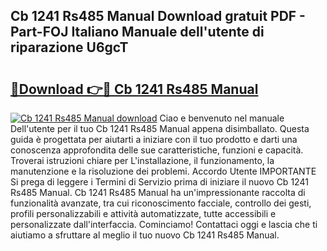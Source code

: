 ## Cb 1241 Rs485 Manual Download gratuit PDF - Part-FOJ Italiano Manuale dell'utente di riparazione U6gcT

# <h2><a href="http://dfazglr.blite.top/?on=Cb+1241+Rs485+Manual">🔗Download 👉🔴 Cb 1241 Rs485 Manual</a></h2>

[![Cb 1241 Rs485 Manual download](https://i.imgur.com/lujVjoI.png)](http://dfazglr.blite.top/?on=Cb+1241+Rs485+Manual)
Ciao e benvenuto nel manuale Dell'utente per il tuo Cb 1241 Rs485 Manual appena disimballato. Questa guida è progettata per aiutarti a iniziare con il tuo prodotto e darti una conoscenza approfondita delle sue caratteristiche, funzioni e capacità. Troverai istruzioni chiare per L'installazione, il funzionamento, la manutenzione e la risoluzione dei problemi. Accordo Utente IMPORTANTE Si prega di leggere i Termini di Servizio prima di iniziare il nuovo Cb 1241 Rs485 Manual. Cb 1241 Rs485 Manual ha un'impressionante raccolta di funzionalità avanzate, tra cui riconoscimento facciale, controllo dei gesti, profili personalizzabili e attività automatizzate, tutte accessibili e personalizzate dall'interfaccia. Cominciamo! Contattaci oggi e lascia che ti aiutiamo a sfruttare al meglio il tuo nuovo Cb 1241 Rs485 Manual.
